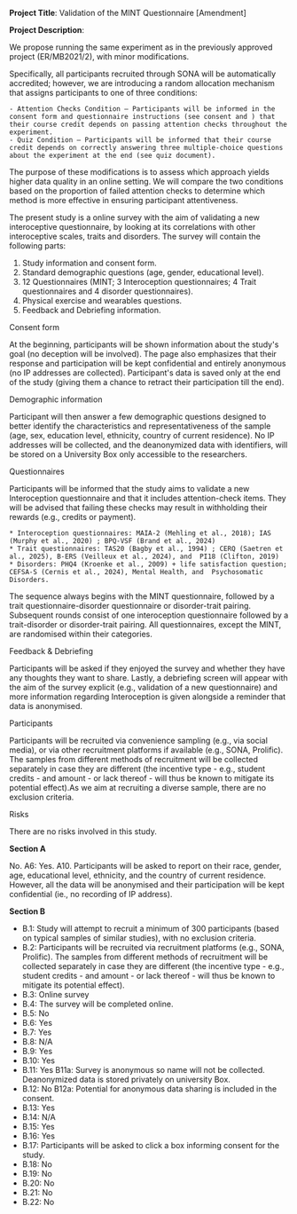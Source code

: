 
**Project Title**: Validation of the MINT Questionnaire [Amendment]

**Project Description**:

<!-- Study 2 Ethics Amendment  -->

We propose running the same experiment as in the previously approved project (ER/MB2021/2), with minor modifications.

Specifically, all participants recruited through SONA will be automatically accredited; however, we are introducing a random allocation mechanism that assigns participants to one of three conditions:

    - Attention Checks Condition – Participants will be informed in the consent form and questionnaire instructions (see consent and ) that their course credit depends on passing attention checks throughout the experiment.
    - Quiz Condition – Participants will be informed that their course credit depends on correctly answering three multiple-choice questions about the experiment at the end (see quiz document).

The purpose of these modifications is to assess which approach yields higher data quality in an online setting. We will compare the two conditions based on the proportion of failed attention checks to determine which method is more effective in ensuring participant attentiveness.

<!-- Study 2 Aproved Ethics -->

The present study is a online survey with the aim of validating a new interoceptive questionnaire, by looking at its correlations with other interoceptive scales, traits and disorders. The survey will contain the following parts:

1. Study information and consent form.
2. Standard demographic questions (age, gender, educational level).
3. 12 Questionnaires (MINT; 3 Interoception questionnaires; 4 Trait questionnaires and 4 disorder questionnaires).
4. Physical exercise and wearables questions.
5. Feedback and Debriefing information.

Consent form

At the beginning, participants will be shown information about the study's goal (no deception will be involved).
The page also emphasizes that their response and participation will be kept confidential and entirely anonymous (no IP addresses are collected).
Participant's data is saved only at the end of the study (giving them a chance to retract their participation till the end).

Demographic information

Participant will then answer a few demographic questions designed to better identify the characteristics and representativeness of the sample (age, sex, education level, ethnicity, country of current residence). No IP addresses will be collected, and the deanonymized data with identifiers, will be stored on a University Box only accessible to the researchers.

Questionnaires

Participants will be informed that the study aims to validate a new Interoception questionnaire and that it includes attention-check items. They will be advised that failing these checks may result in withholding their rewards (e.g., credits or payment).

    * Interoception questionnaires: MAIA-2 (Mehling et al., 2018); IAS (Murphy et al., 2020) ; BPQ-VSF (Brand et al., 2024)
    * Trait questionnaires: TAS20 (Bagby et al., 1994) ; CERQ (Saetren et al., 2025), B-ERS (Veilleux et al., 2024), and  PI18 (Clifton, 2019)
    * Disorders: PHQ4 (Kroenke et al., 2009) + life satisfaction question; CEFSA-S (Cernis et al., 2024), Mental Health, and  Psychosomatic Disorders.

The sequence always begins with the MINT questionnaire, followed by a trait questionnaire-disorder questionnaire or disorder-trait pairing. Subsequent rounds consist of one interoception questionnaire followed by a trait-disorder or disorder-trait pairing. All questionnaires, except the MINT, are randomised within their categories.

Feedback & Debriefing

Participants will be asked if they enjoyed the survey and whether they have any thoughts they want to share. Lastly, a debriefing screen will appear with the aim of the survey explicit (e.g., validation of a new questionnaire) and more information regarding Interoception is given alongside a reminder that data is anonymised.

Participants

Participants will be recruited via convenience sampling (e.g., via social media), or via other recruitment platforms if available (e.g., SONA, Prolific).
The samples from different methods of recruitment will be collected separately in case they are different (the incentive type - e.g., student credits - and amount - or lack thereof - will thus be known to mitigate its potential effect).As we aim at recruiting a diverse sample, there are no exclusion criteria.

Risks

There are no risks involved in this study.

**Section A**

No.
A6: Yes.
A10. Participants will be asked to report on their race, gender, age, educational level, ethnicity, and the country of current residence. However, all the data will be anonymised and their participation will be kept confidential (ie., no recording of IP address).

**Section B**

-   B.1: Study will attempt to recruit a minimum of 300 participants (based on typical samples of similar studies), with no exclusion criteria.
-   B.2: Participants will be recruited via recruitment platforms (e.g., SONA, Prolific). The samples from different methods of recruitment will be collected
    separately in case they are different (the incentive type - e.g., student credits - and amount - or lack thereof - will thus be known to mitigate its potential effect).
-   B.3: Online survey
-   B.4: The survey will be completed online.
-   B.5: No
-   B.6: Yes
-   B.7: Yes
-   B.8: N/A
-   B.9: Yes
-   B.10: Yes
-   B.11: Yes
    B11a: Survey is anonymous so name will not be collected. Deanonymized data is stored privately on university Box.
-   B.12: No
    B12a: Potential for anonymous data sharing is included in the consent.
-   B.13: Yes
-   B.14: N/A
-   B.15: Yes
-   B.16: Yes
-   B.17: Participants will be asked to click a box informing consent for the study.
-   B.18: No
-   B.19: No
-   B.20: No
-   B.21: No
-   B.22: No
